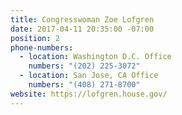 ```yaml
---
title: Congresswoman Zoe Lofgren
date: 2017-04-11 20:35:00 -07:00
position: 2
phone-numbers:
  - location: Washington D.C. Office
    numbers: "(202) 225-3072"
  - location: San Jose, CA Office
    numbers: "(408) 271-8700"
website: https://lofgren.house.gov/
---
```


